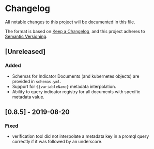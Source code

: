 # Changelog
All notable changes to this project will be documented in this file.

The format is based on [Keep a Changelog](https://keepachangelog.com/en/1.0.0/),
and this project adheres to [Semantic Versioning](https://semver.org/spec/v2.0.0.html).

## [Unreleased]
### Added
- Schemas for Indicator Documents (and kubernetes objects) are provided in `schemas.yml`.
- Support for `${variableName}` metadata interpolation.
- Ability to query indicator registry for all documents with specific metadata value.


## [0.8.5] - 2019-08-20
### Fixed
- verification tool did not interpolate a metadata key in a promql query correctly if it was followed by an underscore.
